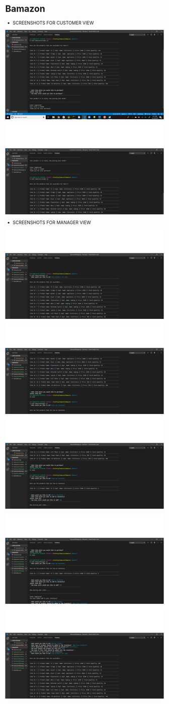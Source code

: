 # Bamazon

- SCREENSHOTS FOR CUSTOMER VIEW

![bamazon_Customer_1](https://github.com/PhillipLaub/Bamazon/blob/master/Screenshots/bamazonCustomer.png)

![bamazon_Customer_2](https://github.com/PhillipLaub/Bamazon/blob/master/Screenshots/bamazonCustomer_2.png)

- SCREENSHOTS FOR MANAGER VIEW

![bamazon_Manager_1](https://github.com/PhillipLaub/Bamazon/blob/master/Screenshots/bamazonManager.png)

![bamazon_Manager_2](https://github.com/PhillipLaub/Bamazon/blob/master/Screenshots/bamazonManager_2.png)

![bamazon_Manager_3](https://github.com/PhillipLaub/Bamazon/blob/master/Screenshots/bamazonManager_3.png)

![bamazon_Manager_4](https://github.com/PhillipLaub/Bamazon/blob/master/Screenshots/bamazonManager_4.png)

![bamazon_Manager_5](https://github.com/PhillipLaub/Bamazon/blob/master/Screenshots/bamazonManager_5.png)
